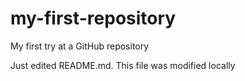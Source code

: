 # my-first-repository
My first try at a GitHub repository

Just edited README.md. This file was modified locally

